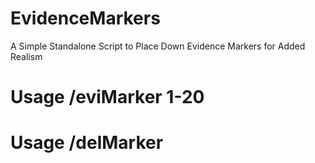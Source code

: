 # EvidenceMarkers
 A Simple Standalone Script to Place Down Evidence Markers for Added Realism

 # Usage /eviMarker 1-20

 # Usage /delMarker
